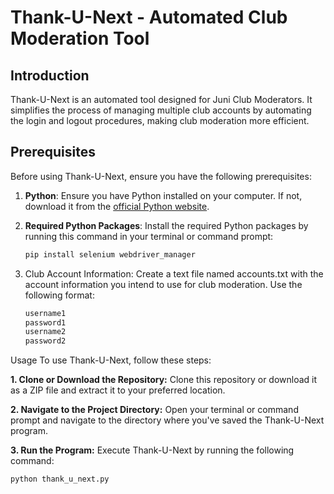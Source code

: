 # Thank-U-Next - Automated Club Moderation Tool

## Introduction

Thank-U-Next is an automated tool designed for Juni Club Moderators. It simplifies the process of managing multiple club accounts by automating the login and logout procedures, making club moderation more efficient.

## Prerequisites

Before using Thank-U-Next, ensure you have the following prerequisites:

1. **Python**: Ensure you have Python installed on your computer. If not, download it from the [official Python website](https://www.python.org/downloads/).

2. **Required Python Packages**: Install the required Python packages by running this command in your terminal or command prompt:

   ```bash
   pip install selenium webdriver_manager

1. Club Account Information: Create a text file named accounts.txt with the account information you intend to use for club moderation. Use the following format:

   ```bash
   username1
   password1
   username2
   password2

Usage
To use Thank-U-Next, follow these steps:

**1. Clone or Download the Repository:** Clone this repository or download it as a ZIP file and extract it to your preferred location.

**2. Navigate to the Project Directory:** Open your terminal or command prompt and navigate to the directory where you've saved the Thank-U-Next program.

**3. Run the Program:** Execute Thank-U-Next by running the following command:

   ```bash
   python thank_u_next.py

